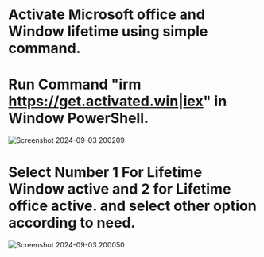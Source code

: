 # Activate Microsoft office and Window lifetime using simple command.

# Run Command "irm https://get.activated.win|iex" in Window PowerShell.
![Screenshot 2024-09-03 200209](https://github.com/user-attachments/assets/0757ffd5-1c01-4b38-9b8b-996c3a19aa51)


# Select Number 1 For Lifetime Window active and 2 for Lifetime office active. and select other option according to need.
![Screenshot 2024-09-03 200050](https://github.com/user-attachments/assets/885b76b2-d4ca-48f6-8592-ab0b044fa470)
